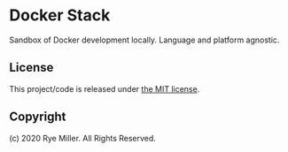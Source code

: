 Docker Stack
============

Sandbox of Docker development locally. Language and platform agnostic.


License
-------

This project/code is released under [the MIT license](https://github.com/iods/docker-stack/LICENSE).


Copyright
---------

(c) 2020 Rye Miller. All Rights Reserved.
